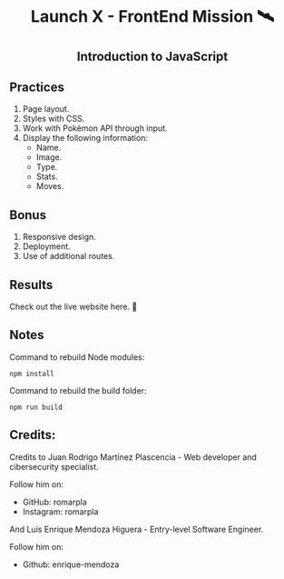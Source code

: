 <h1 align="center"> Launch X - FrontEnd Mission 🛰️ </h1>

<h2 align="center">
    Introduction to JavaScript 
</h2>

## Practices

1. Page layout.
2. Styles with CSS.
3. Work with Pokémon API through input.
4. Display the following information:
   - Name.
   - Image.
   - Type.
   - Stats.
   - Moves.

## Bonus

1. Responsive design.
2. Deployment.
3. Use of additional routes.

## Results

Check out the live website here. 👀

## Notes

Command to rebuild Node modules:

```
npm install
```

Command to rebuild the build folder:

```
npm run build
```

## Credits:

Credits to Juan Rodrigo Martínez Plascencia - Web developer and cibersecurity specialist.

Follow him on:

- GitHub: romarpla
- Instagram: romarpla

And Luis Enrique Mendoza Higuera - Entry-level Software Engineer.

Follow him on:

- Github: enrique-mendoza
